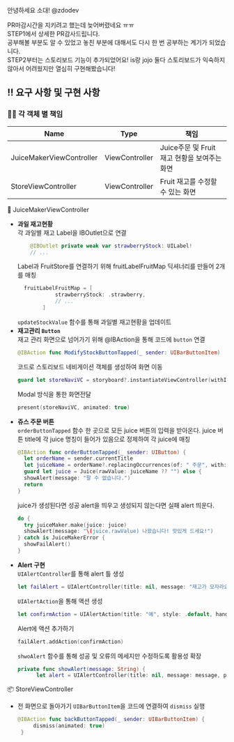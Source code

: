 안녕하세요 소대! @zdodev

PR마감시간을 지키려고 했는데 늦어버렸네요 ㅠㅠ\
STEP1에서 상세한 PR감사드립니다.\
공부해볼 부분도 알 수 있었고 놓친 부분에 대해서도 다시 한 번 공부하는 계기가 되었습니다.\
STEP2부터는 스토리보드 기능이 추가되었어요! is랑 jojo 둘다 스토리보드가 익숙하지 않아서 어려웠지만 열심히 구현해봤습니다!

## ‼️ 요구 사항 및 구현 사항

### 🙋‍♂️ 각 객체 별 책임
| Name | Type | 책임 |
| -- | -- | -- |
| JuiceMakerViewController | ViewController | Juice주문 및 Fruit 재고 현황을 보여주는 화면 |
| StoreViewController| ViewController | Fruit 재고를 수정할 수 있는 화면

🍎 JuiceMakerViewController
- **과일 재고현황**\
  각 과일별 재고 Label을 IBOutlet으로 연결
  ```swift
      @IBOutlet private weak var strawberryStock: UILabel!
      // ...
  ```
  Label과 FruitStore를 연결하기 위해 fruitLabelFruitMap 딕셔너리를 만들어 2개를 매칭   
  ```swift
    fruitLabelFruitMap = [
              strawberryStock: .strawberry,
              // ...
          ]
  ```
  `updateStockValue` 함수를 통해 과일별 재고현황을 업데이트
- **재고관리 `Button`**\
  재고 관리 화면으로 넘어가기 위해 @IBAction을 통해 코드에 `button` 연결
  ```swift
  @IBAction func ModifyStockButtonTapped(_ sender: UIBarButtonItem)
  ```
  코드로 스토리보드 네비게이션 객체를 생성하여 화면 이동
  ```swift
  guard let storeNaviVC = storyboard?.instantiateViewController(withIdentifier: "storeNavi") as? UINavigationController else { return }
  ```
  Modal 방식을 통한 화면전달
   ```swift
  present(storeNaviVC, animated: true)
  ```
- **쥬스 주문 버튼**\
`orderButtonTapped` 함수 한 곳으로 모든 juice 버튼의 입력을 받아온다.
juice 버튼 title에 각 juice 명칭이 들어가 있음으로 정제하여 각 juice에 매칭
  ```swift
  @IBAction func orderButtonTapped(_ sender: UIButton) {
    let orderName = sender.currentTitle
    let juiceName = orderName?.replacingOccurrences(of: " 주문", with: "")
    guard let juice = Juice(rawValue: juiceName ?? "") else {
    showAlert(message: "팔 수 없습니다.")
    return
  }
  ```
  juice가 생성된다면 성공 alert을 띄우고 생성되지 않는다면 실패 alert 띄운다.
  ```swift
  do {
    try juiceMaker.make(juice: juice)
    showAlert(message: "\(juice.rawValue) 나왔습니다! 맛있게 드세요!")
  } catch is JuiceMakerError {
    showFailAlert()
  }
  ```
- **Alert 구현**\
`UIAlertController`를 통해 alert 틀 생성
  ```swift
  let failAlert = UIAlertController(title: nil, message: "재고가 모자라요. 재고를 수정할까요?", preferredStyle: .alert)
  ```
  `UIAlertAction`을 통해 액션 생성
  ```swift
  let confirmAction = UIAlertAction(title: "예", style: .default, handler: { _ in self.showStoreView() })
  ```
  Alert에 액션 추가하기
  ```swift
  failAlert.addAction(confirmAction)
  ```
  `shwoAlert` 함수를 통해 성공 및 오류의 메세지만 수정하도록 활용성 확장
  ```swift
  private func showAlert(message: String) {
        let alert = UIAlertController(title: nil, message: message, preferredStyle: .alert)
  ```
📦 StoreViewController
  - 전 화면으로 돌아가기
    `UIBarButtonItem`을 코드에 연결하여 `dismiss` 실행
    ```swift
    @IBAction func backButtonTapped(_ sender: UIBarButtonItem) {
         dismiss(animated: true)
     }
    ```
